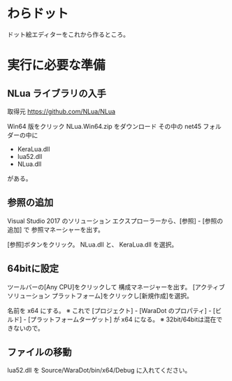 ﻿# わらドット

ドット絵エディターをこれから作るところ。

# 実行に必要な準備

## NLua ライブラリの入手
取得元 https://github.com/NLua/NLua

Win64 版をクリック
NLua.Win64.zip をダウンロード
その中の net45 フォルダーの中に

- KeraLua.dll
- lua52.dll
- NLua.dll

がある。

## 参照の追加
Visual Studio 2017 のソリューション エクスプローラーから、[参照] - [参照の追加] で
参照マネーシャーを出す。

[参照]ボタンをクリック。
NLua.dll と、 KeraLua.dll を選択。

## 64bitに設定
ツールバーの[Any CPU]をクリックして 構成マネージャーを出す。
[アクティブ ソリューション プラットフォーム]をクリックし[新規作成]を選択。

名前を x64 にする。
※ これで [プロジェクト] - [WaraDot のプロパティ] - [ビルド] - [プラットフォームターゲット] が x64 になる。
※ 32bit/64bitは混在できないので。

## ファイルの移動
lua52.dll を Source/WaraDot/bin/x64/Debug に入れてください。

